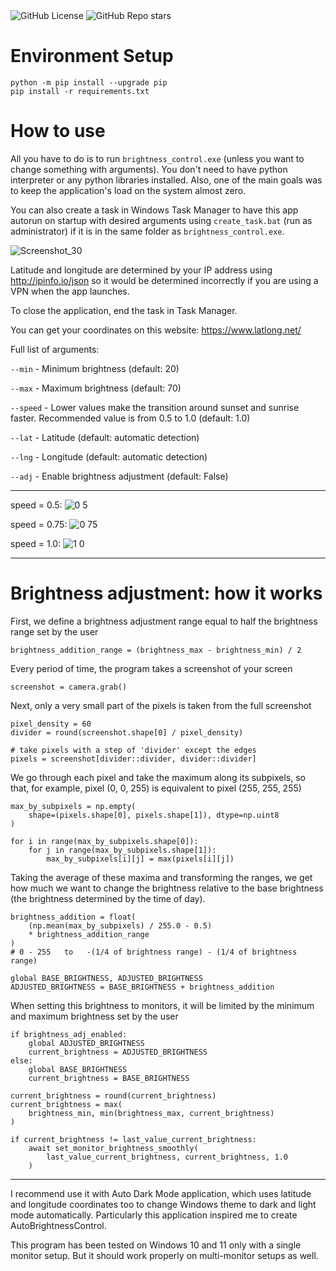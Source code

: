 <div align="left">
  <img alt="GitHub License" src="https://img.shields.io/github/license/MishaGalin/AutoBrightnessControl">
  <img alt="GitHub Repo stars" src="https://img.shields.io/github/stars/MishaGalin/AutoBrightnessControl">
</div>

# Environment Setup

```
python -m pip install --upgrade pip
pip install -r requirements.txt
```

# How to use

All you have to do is to run ```brightness_control.exe``` (unless you want to change something with arguments). You don't need to have python interpreter or any python libraries installed. Also, one of the main goals was to keep the application's load on the system almost zero.

You can also create a task in Windows Task Manager to have this app autorun on startup with desired arguments using ```create_task.bat``` (run as administrator) if it is in the same folder as ```brightness_control.exe```.

![Screenshot_30](https://github.com/user-attachments/assets/bb4f7dda-2743-4487-b54d-8563f545abe9)

Latitude and longitude are determined by your IP address using http://ipinfo.io/json so it would be determined incorrectly if you are using a VPN when the app launches.

To close the application, end the task in Task Manager.

You can get your coordinates on this website: https://www.latlong.net/

Full list of arguments:

```--min``` - Minimum brightness (default: 20)

```--max``` - Maximum brightness (default: 70)

```--speed``` - Lower values make the transition around sunset and sunrise faster. Recommended value is from 0.5 to 1.0 (default: 1.0)

```--lat``` - Latitude (default: automatic detection)

```--lng``` - Longitude (default: automatic detection)

```--adj``` - Enable brightness adjustment (default: False)

---

speed = 0.5:
![0 5](https://github.com/user-attachments/assets/d5e40796-5f55-4bdf-9441-119b854e05ff)

speed = 0.75:
![0 75](https://github.com/user-attachments/assets/57bc00d4-cccc-461d-beef-124dccc6212a)

speed = 1.0:
![1 0](https://github.com/user-attachments/assets/41ed7861-4ef0-436b-bdfa-e57a4e782130)

---

# Brightness adjustment: how it works

First, we define a brightness adjustment range equal to half the brightness range set by the user

```
brightness_addition_range = (brightness_max - brightness_min) / 2
```

Every period of time, the program takes a screenshot of your screen

```
screenshot = camera.grab()
```

Next, only a very small part of the pixels is taken from the full screenshot

```
pixel_density = 60
divider = round(screenshot.shape[0] / pixel_density)

# take pixels with a step of 'divider' except the edges
pixels = screenshot[divider::divider, divider::divider]
```

We go through each pixel and take the maximum along its subpixels, so that, for example, pixel (0, 0, 255) is equivalent to pixel (255, 255, 255)

```
max_by_subpixels = np.empty(
    shape=(pixels.shape[0], pixels.shape[1]), dtype=np.uint8
)

for i in range(max_by_subpixels.shape[0]):
    for j in range(max_by_subpixels.shape[1]):
        max_by_subpixels[i][j] = max(pixels[i][j])
```

Taking the average of these maxima and transforming the ranges, we get how much we want to change the brightness relative to the base brightness (the brightness determined by the time of day).

```
brightness_addition = float(
    (np.mean(max_by_subpixels) / 255.0 - 0.5)
    * brightness_addition_range
)
# 0 - 255   to   -(1/4 of brightness range) - (1/4 of brightness range)

global BASE_BRIGHTNESS, ADJUSTED_BRIGHTNESS
ADJUSTED_BRIGHTNESS = BASE_BRIGHTNESS + brightness_addition
```

When setting this brightness to monitors, it will be limited by the minimum and maximum brightness set by the user

```
if brightness_adj_enabled:
    global ADJUSTED_BRIGHTNESS
    current_brightness = ADJUSTED_BRIGHTNESS
else:
    global BASE_BRIGHTNESS
    current_brightness = BASE_BRIGHTNESS

current_brightness = round(current_brightness)
current_brightness = max(
    brightness_min, min(brightness_max, current_brightness)
)

if current_brightness != last_value_current_brightness:
    await set_monitor_brightness_smoothly(
        last_value_current_brightness, current_brightness, 1.0
    )
```

---

I recommend use it with Auto Dark Mode application, which uses latitude and longitude coordinates too to change Windows theme to dark and light mode automatically. Particularly this application inspired me to create AutoBrightnessControl.

This program has been tested on Windows 10 and 11 only with a single monitor setup. But it should work properly on multi-monitor setups as well.
